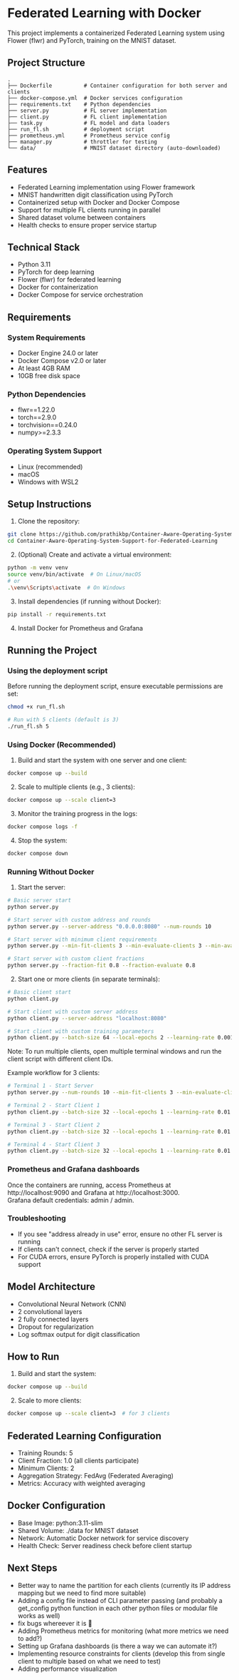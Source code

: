 # Federated Learning with Docker

This project implements a containerized Federated Learning system using Flower (flwr) and PyTorch, training on the MNIST dataset.

## Project Structure
```
.
├── Dockerfile          # Container configuration for both server and clients
├── docker-compose.yml  # Docker services configuration
├── requirements.txt    # Python dependencies
├── server.py           # FL server implementation
├── client.py           # FL client implementation
├── task.py             # FL model and data loaders
├── run_fl.sh           # deployment script
├── prometheus.yml      # Prometheus service config
├── manager.py          # throttler for testing
└── data/               # MNIST dataset directory (auto-downloaded)
```

## Features
- Federated Learning implementation using Flower framework
- MNIST handwritten digit classification using PyTorch
- Containerized setup with Docker and Docker Compose
- Support for multiple FL clients running in parallel
- Shared dataset volume between containers
- Health checks to ensure proper service startup

## Technical Stack
- Python 3.11
- PyTorch for deep learning
- Flower (flwr) for federated learning
- Docker for containerization
- Docker Compose for service orchestration

## Requirements

### System Requirements
- Docker Engine 24.0 or later
- Docker Compose v2.0 or later
- At least 4GB RAM
- 10GB free disk space

### Python Dependencies
- flwr==1.22.0
- torch==2.9.0
- torchvision==0.24.0
- numpy>=2.3.3

### Operating System Support
- Linux (recommended)
- macOS
- Windows with WSL2

## Setup Instructions

1. Clone the repository:
```bash
git clone https://github.com/prathikbp/Container-Aware-Operating-System-Support-for-Federated-Learning.git
cd Container-Aware-Operating-System-Support-for-Federated-Learning
```

2. (Optional) Create and activate a virtual environment:
```bash
python -m venv venv
source venv/bin/activate  # On Linux/macOS
# or
.\venv\Scripts\activate  # On Windows
```

3. Install dependencies (if running without Docker):
```bash
pip install -r requirements.txt
```

4. Install Docker for Prometheus and Grafana

## Running the Project
### Using the deployment script

Before running the deployment script, ensure executable permissions are set:

```bash
chmod +x run_fl.sh
```

```bash
# Run with 5 clients (default is 3)
./run_fl.sh 5
```

### Using Docker (Recommended)

1. Build and start the system with one server and one client:
```bash
docker compose up --build
```

2. Scale to multiple clients (e.g., 3 clients):
```bash
docker compose up --scale client=3
```

3. Monitor the training progress in the logs:
```bash
docker compose logs -f
```

4. Stop the system:
```bash
docker compose down
```

### Running Without Docker

1. Start the server:
```bash
# Basic server start
python server.py

# Start server with custom address and rounds
python server.py --server-address "0.0.0.0:8080" --num-rounds 10

# Start server with minimum client requirements
python server.py --min-fit-clients 3 --min-evaluate-clients 3 --min-available-clients 3

# Start server with custom client fractions
python server.py --fraction-fit 0.8 --fraction-evaluate 0.8
```

2. Start one or more clients (in separate terminals):
```bash
# Basic client start
python client.py

# Start client with custom server address
python client.py --server-address "localhost:8080"

# Start client with custom training parameters
python client.py --batch-size 64 --local-epochs 2 --learning-rate 0.001 --momentum 0.9
```

Note: To run multiple clients, open multiple terminal windows and run the client script with different client IDs.

Example workflow for 3 clients:
```bash
# Terminal 1 - Start Server
python server.py --num-rounds 10 --min-fit-clients 3 --min-evaluate-clients 3 --min-available-clients 3

# Terminal 2 - Start Client 1
python client.py --batch-size 32 --local-epochs 1 --learning-rate 0.01

# Terminal 3 - Start Client 2
python client.py --batch-size 32 --local-epochs 1 --learning-rate 0.01

# Terminal 4 - Start Client 3
python client.py --batch-size 32 --local-epochs 1 --learning-rate 0.01
```
### Prometheus and Grafana dashboards

Once the containers are running, access Prometheus at http://localhost:9090 and Grafana at http://localhost:3000.  
Grafana default credentials: admin / admin.

### Troubleshooting
- If you see "address already in use" error, ensure no other FL server is running
- If clients can't connect, check if the server is properly started
- For CUDA errors, ensure PyTorch is properly installed with CUDA support

## Model Architecture
- Convolutional Neural Network (CNN)
- 2 convolutional layers
- 2 fully connected layers
- Dropout for regularization
- Log softmax output for digit classification

## How to Run

1. Build and start the system:
```bash
docker compose up --build
```

2. Scale to more clients:
```bash
docker compose up --scale client=3  # for 3 clients
```

## Federated Learning Configuration
- Training Rounds: 5
- Client Fraction: 1.0 (all clients participate)
- Minimum Clients: 2
- Aggregation Strategy: FedAvg (Federated Averaging)
- Metrics: Accuracy with weighted averaging

## Docker Configuration
- Base Image: python:3.11-slim
- Shared Volume: ./data for MNIST dataset
- Network: Automatic Docker network for service discovery
- Health Check: Server readiness check before client startup

## Next Steps
- Better way to name the partition for each clients (currently its IP address mapping but we need to find more suitable)
- Adding a config file instead of CLI parameter passing (and probably a get_config python function in each other python files or modular file works as well)
- fix bugs whereever it is 🥲
- Adding Prometheus metrics for monitoring (what more metrics we need to add?)
- Setting up Grafana dashboards (is there a way we can automate it?)
- Implementing resource constraints for clients (develop this from single client to multiple based on what we need to test)
- Adding performance visualization
